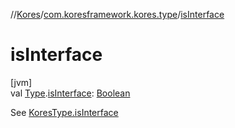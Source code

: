 //[Kores](../../index.md)/[com.koresframework.kores.type](index.md)/[isInterface](is-interface.md)

# isInterface

[jvm]\
val [Type](https://docs.oracle.com/javase/8/docs/api/java/lang/reflect/Type.html).[isInterface](is-interface.md): [Boolean](https://kotlinlang.org/api/latest/jvm/stdlib/kotlin/-boolean/index.html)

See [KoresType.isInterface](-kores-type/is-interface.md)
